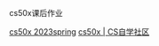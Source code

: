 cs50x课后作业

[cs50x 2023spring](https://cs50.harvard.edu/college/2023/spring/)
[cs50x | CS自学社区](https://www.learncs.site/docs/curriculum-resource/cs50x)
